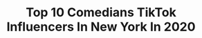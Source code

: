 ---
title: Top 10 Comedians TikTok Influencers In New York In 2020
description: >-
  Find top comedians TikTok influencers in New York in 2020. Most popular hashtags: #newyork #vibewithme #gotthisforyou #dogs.
platform: TikTok
profiles:
  - username: "tythefisch"
    fullname: >-
      Tyler Fischer
    location: "United States"
    followers: 3691
    engagement: 903
    commentsToLikes: 0.043497
    id: ck9go0d3uywmo0j783s4l66ig
    verified: false
    hashtags: "#europe, #firstdate, #kungflu, #ashtag"
  - username: "bwaycolty"
    fullname: >-
      Colton
    location: "United States"
    followers: 153243
    engagement: 1577
    commentsToLikes: 0.028092
    id: ck8qnj4k4upnl0j7841czqdp2
    verified: false
    hashtags: "#esportsforall, #got2bhome, #broadway, #makemomsmile"
  - username: "seanbarryparsons"
    fullname: >-
      Sean Barry Parsons
    location: "United States"
    followers: 10442
    engagement: 1255
    commentsToLikes: 0.019237
    id: ck9fb39ridn8p0j78h4vvkgu9
    verified: false
    hashtags: "#carrot, #eagles, #lisarinna, #horse"
  - username: "thereal_becca"
    fullname: >-
      becca
    location: "United States"
    followers: 6811
    engagement: 602
    commentsToLikes: 0.025705
    id: cka0tohhaqv540i78mw19um8i
    verified: false
    hashtags: "#datingtips, #crushchallenge, #spadeolay, #deepthoughts"
  - username: "heathermcdonald"
    fullname: >-
      heathermcdonald
    location: "United States"
    followers: 24858
    engagement: 488
    commentsToLikes: 0.024192
    id: ck9foovcj3lk10j78bi2y9ym1
    verified: true
    hashtags: "#smallgestures, #mytype, #standupcomedian, #visionboard"
  - username: "itsevanwilliams"
    fullname: >-
      itsevanwilliams
    location: "United States"
    followers: 2296
    engagement: 785
    commentsToLikes: 0.013455
    id: ck9e0gacj60180j78be8woxzv
    verified: false
    hashtags: "#warzone, #codclips, #friends, #newyork"
  - username: "emo411"
    fullname: >-
      Skittlz 
    location: "United States"
    followers: 13696
    engagement: 743
    commentsToLikes: 0.012471
    id: ck8rqmuz9qscz0j78zr6ra0c3
    verified: false
    hashtags: "#steveharvey, #xyzabc, #smilechallenge, #tigerking"
  - username: "orangefreddyg"
    fullname: >-
      orangefreddyg
    location: "United States"
    followers: 30521
    engagement: 1148
    commentsToLikes: 0.057030
    id: ck8tneq5jio8i0j782h53yh86
    verified: false
    hashtags: "#baseball, #mothersday, #agecheck, #driveinmovie"
  - username: "nataliefriedman"
    fullname: >-
      Natalie Friedman
    location: "United States"
    followers: 2061325
    engagement: 1589
    commentsToLikes: 0.011910
    id: ckacpm899wnrs0i780wv34wx5
    verified: true
    hashtags: "#comedian, #kuwtk, #foryoupage, #canttouchthis"
  - username: "dockp"
    fullname: >-
      Kourosh Parsapour MD
    location: "United States"
    followers: 3359
    engagement: 1018
    commentsToLikes: 0.627203
    id: ck8w3ehkx7emg0j78ldgekblc
    verified: false
    hashtags: "#lent, #standup, #fairypowers, #georgeclooney"
---